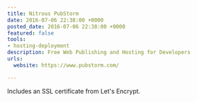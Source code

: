 ```yaml
---
title: Nitrous PubStorm
date: 2016-07-06 22:38:00 +0000
posted_date: 2016-07-06 22:38:00 +0000
featured: false
tools:
- hosting-deployment
description: Free Web Publishing and Hosting for Developers
urls:
  website: https://www.pubstorm.com/

---
```

Includes an SSL certificate from Let's Encrypt.